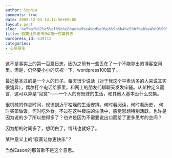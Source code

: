 ```yaml
---
author: Sophia
comments: true
date: 2009-12-03 14:12:56+00:00
layout: post
slug: '%e5%af%82%e5%af%9e%e8%ae%a9%e4%bd%a0%e6%9b%b4%e5%bf%ab%e4%b9%90%e7%ac%ac%e4%b8%80%e7%99%be%e7%af%87%e6%97%a5%e5%bf%97'
title: 寂寞让你更快乐&第一百篇日志
wordpress_id: 639711
categories:
- 心情随笔
---
```


这不是事实上的第一百篇日志，因为之前有一些丢在了一个不能导出的博客空间里。但是，仍然要小小的庆祝一下，wordpress100篇了。

最近基本过的是一个人的日子。每天很少说话（对于我这个平素话多的人来说其实很诡异），偶尔打个电话给家里，和网上的朋友们聊聊天发发牢骚。从某种定义而言，这可以算是“寂寞”——一个人的有规律的生活，和其他人基本没什么交集。

很机械的作息时间，规律到近乎枯燥的生活安排。何时看阅读，何时看历史， 何时买菜做饭，何时吃外食。不过在这种极端的生活中，感觉思想特别活跃。也许是因为说的少了所以想得多了？也许是因为不需要说出口而给了更多思考的空间？

因为想的时间多了，想明白了，情绪也就好了。

某种意义上的“寂寞让你更快乐”？

当然Eason的那首歌不是这个意思。
